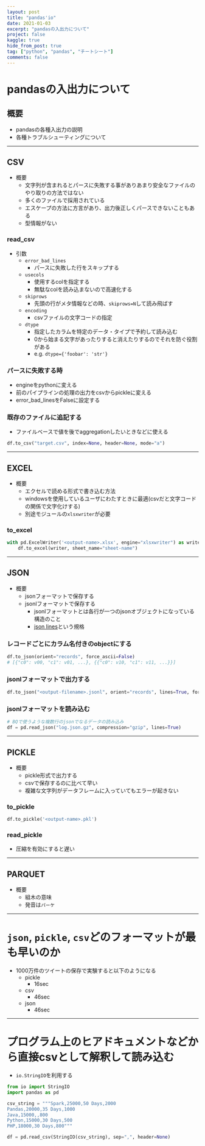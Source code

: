 ```yaml
---
layout: post
title: "pandas'io"
date: 2021-01-03
excerpt: "pandasの入出力について"
project: false
kaggle: true
hide_from_post: true
tag: ["python", "pandas", "チートシート"]
comments: false
---
```


# pandasの入出力について

## 概要
 - pandasの各種入出力の説明　
 - 各種トラブルシューティングについて

---

## CSV
 - 概要
   - 文字列が含まれるとパースに失敗する事がありあまり安全なファイルのやり取りの方法ではない
   - 多くのファイルで採用されている
   - エスケープの方法に方言があり、出力後正しくパースできないこともある
   - 型情報がない

### read_csv
 - 引数
   - `error_bad_lines`
     - パースに失敗した行をスキップする
   - `usecols`
     - 使用するcolを指定する
     - 無駄なcolを読み込まないので高速化する
   - `skiprows`
     - 先頭の行がメタ情報などの時、`skiprows=N`して読み飛ばす
   - `encoding`
     - csvファイルの文字コードの指定
   - `dtype`
     - 指定したカラムを特定のデータ・タイプで予約して読み込む
     - 0から始まる文字があったりすると消えたりするのでそれを防ぐ役割がある
     - e.g. `dtype={'foobar': 'str'}`

### パースに失敗する時
 - engineをpythonに変える
 - 前のパイプラインの処理の出力をcsvからpickleに変える
 - error_bad_linesをFalseに設定する

### 既存のファイルに追記する
 - ファイルベースで値を後でaggregationしたいときなどに使える

```python
df.to_csv("target.csv", index=None, header=None, mode="a")
```

---

## EXCEL
 - 概要
   - エクセルで読める形式で書き込む方法
   - windowsを使用しているユーザにわたすときに最適(csvだと文字コードの関係で文字化けする)
   - 別途モジュールの`xlsxwriter`が必要

### to_excel

```python
with pd.ExcelWriter('<output-name>.xlsx', engine="xlsxwriter") as writer:  
	df.to_excel(writer, sheet_name="sheet-name")
```

---

## JSON
 - 概要
   - jsonフォーマットで保存する
   - jsonlフォーマットで保存する
     - jsonlフォーマットとは各行が一つのjsonオブジェクトになっている構造のこと
     - [json lines](https://jsonlines.org/)という規格

### レコードごとにカラム名付きのobjectにする

```python
df.to_json(orient="records", force_ascii=False)
# [{"c0": v00, "c1": v01, ...}, {{"c0": v10, "c1": v11, ...}}]
```

### jsonlフォーマットで出力する

```python
df.to_json("<output-filename>.jsonl", orient="records", lines=True, force_ascii=False)
```

### jsonlフォーマットを読み込む

```python
# BQで使うような複数行のjsonでなるデータの読み込み
df = pd.read_json("log.json.gz", compression="gzip", lines=True)
```

---

## PICKLE
 - 概要
   - pickle形式で出力する
   - csvで保存するのに比べて早い
   - 複雑な文字列がデータフレームに入っていてもエラーが起きない

### to_pickle

```python
df.to_pickle('<output-name>.pkl')
```

### read_pickle
 - 圧縮を有効にすると遅い

---

## PARQUET
 - 概要
   - 組木の意味
   - 発音は`パーケ`

---

# `json`, `pickle`, `csv`どのフォーマットが最も早いのか
 - 1000万件のツイートの保存で実験すると以下のようになる
   - pickle
     - 16sec
   - csv
     - 46sec
   - json
     - 46sec

---

# プログラム上のヒアドキュメントなどから直接csvとして解釈して読み込む
 - `io.StringIO`を利用する

```python
from io import StringIO
import pandas as pd

csv_string = """Spark,25000,50 Days,2000
Pandas,20000,35 Days,1000
Java,15000,,800
Python,15000,30 Days,500
PHP,18000,30 Days,800"""

df = pd.read_csv(StringIO(csv_string), sep=",", header=None)
```
